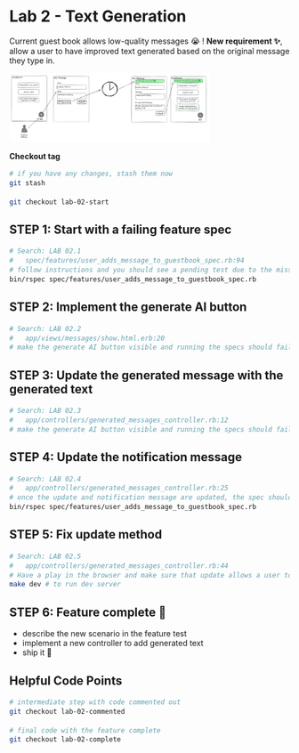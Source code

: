 # Lab 2 - Text Generation

Current guest book allows low-quality messages 😭 ! **New requirement ✨**, allow
a user to have improved text generated based on the original message they type
in.

<img
  src="./public/images/lab_02_text_generation.png"
  alt="text generation"
  width="360"
/>

**Checkout tag**

```sh
# if you have any changes, stash them now
git stash

git checkout lab-02-start
```

## STEP 1: Start with a failing feature spec

```sh
# Search: LAB 02.1
#   spec/features/user_adds_message_to_guestbook_spec.rb:94
# follow instructions and you should see a pending test due to the missing generate AI button.
bin/rspec spec/features/user_adds_message_to_guestbook_spec.rb
```

## STEP 2: Implement the generate AI button

```sh
# Search: LAB 02.2
#   app/views/messages/show.html.erb:20
# make the generate AI button visible and running the specs should fail for a different reason.
```

## STEP 3: Update the generated message with the generated text

```sh
# Search: LAB 02.3
#   app/controllers/generated_messages_controller.rb:12
# make the generate AI button visible and running the specs should fail for a different reason.
```

## STEP 4: Update the notification message

```sh
# Search: LAB 02.4
#   app/controllers/generated_messages_controller.rb:25
# once the update and notification message are updated, the spec should pass.
bin/rspec spec/features/user_adds_message_to_guestbook_spec.rb
```

## STEP 5: Fix update method

```sh
# Search: LAB 02.5
#   app/controllers/generated_messages_controller.rb:44
# Have a play in the browser and make sure that update allows a user to update the generated message
make dev # to run dev server
```

## STEP 6: Feature complete 🎉

- describe the new scenario in the feature test
- implement a new controller to add generated text
- ship it 🚢

## Helpful Code Points

```sh
# intermediate step with code commented out
git checkout lab-02-commented

# final code with the feature complete
git checkout lab-02-complete
```
